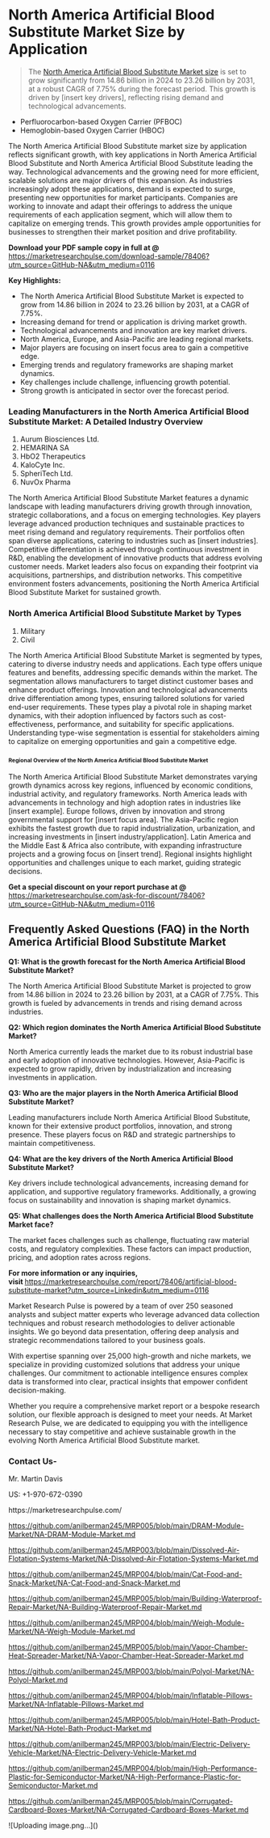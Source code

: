 <h1>North America Artificial Blood Substitute Market&nbsp;Size by Application</h1><blockquote><p>The <a href="https://marketresearchpulse.com/download-sample/78406?utm_source=GitHub-NA&amp;utm_medium=0116">North America Artificial Blood Substitute Market size</a> is set to grow significantly from 14.86 billion in 2024 to 23.26 billion by 2031, at a robust CAGR of 7.75% during the forecast period. This growth is driven by [insert key drivers], reflecting rising demand and technological advancements.</p></blockquote><ul><li>Perfluorocarbon-based Oxygen Carrier (PFBOC)<li> Hemoglobin-based Oxygen Carrier (HBOC)</li></ul><p>The North America Artificial Blood Substitute market size by application reflects significant growth, with key applications in North America Artificial Blood Substitute and North America Artificial Blood Substitute leading the way. Technological advancements and the growing need for more efficient, scalable solutions are major drivers of this expansion. As industries increasingly adopt these applications, demand is expected to surge, presenting new opportunities for market participants. Companies are working to innovate and adapt their offerings to address the unique requirements of each application segment, which will allow them to capitalize on emerging trends. This growth provides ample opportunities for businesses to strengthen their market position and drive profitability.</p><p><strong>Download your PDF sample copy in full at @ </strong><a href="https://marketresearchpulse.com/download-sample/78406?utm_source=GitHub-NA&amp;utm_medium=0116">https://marketresearchpulse.com/download-sample/78406?utm_source=GitHub-NA&amp;utm_medium=0116</a></p><p><strong>Key Highlights: </strong></p><ul><li>The North America Artificial Blood Substitute Market is expected to grow from 14.86 billion in 2024 to 23.26 billion by 2031, at a CAGR of 7.75%.</li><li>Increasing demand for trend or application is driving market growth.</li><li>Technological advancements and innovation are key market drivers.</li><li>North America, Europe, and Asia-Pacific are leading regional markets.</li><li>Major players are focusing on insert focus area to gain a competitive edge.</li><li>Emerging trends and regulatory frameworks are shaping market dynamics.</li><li>Key challenges include challenge, influencing growth potential.</li><li>Strong growth is anticipated in sector over the forecast period.</li></ul><h3>Leading Manufacturers in the North America Artificial Blood Substitute Market: A Detailed Industry Overview</h3><ol><li>Aurum Biosciences Ltd.</li><li>HEMARINA SA</li><li>HbO2 Therapeutics</li><li>KaloCyte Inc.</li><li>SpheriTech Ltd.</li><li>NuvOx Pharma</li></ol><div class="flex max-w-full flex-col flex-grow"><div class="min-h-8 text-message flex w-full flex-col items-end gap-2 whitespace-normal break-words [.text-message+&amp;]:mt-5" dir="auto" data-message-author-role="assistant" data-message-id="fd8432e4-4910-450d-b182-61b7bfb0a01f" data-message-model-slug="gpt-4o"><div class="flex w-full flex-col gap-1 empty:hidden first:pt-[3px]"><div class="markdown prose w-full break-words dark:prose-invert light"><p>The North America Artificial Blood Substitute Market features a dynamic landscape with leading manufacturers driving growth through innovation, strategic collaborations, and a focus on emerging technologies. Key players leverage advanced production techniques and sustainable practices to meet rising demand and regulatory requirements. Their portfolios often span diverse applications, catering to industries such as [insert industries]. Competitive differentiation is achieved through continuous investment in R&amp;D, enabling the development of innovative products that address evolving customer needs. Market leaders also focus on expanding their footprint via acquisitions, partnerships, and distribution networks. This competitive environment fosters advancements, positioning the North America Artificial Blood Substitute Market for sustained growth.</p></div></div></div></div><h3>North America Artificial Blood Substitute Market by Types</h3><ol><li>Military<li> Civil</li></ol><div class="flex max-w-full flex-col flex-grow"><div class="min-h-8 text-message flex w-full flex-col items-end gap-2 whitespace-normal break-words [.text-message+&amp;]:mt-5" dir="auto" data-message-author-role="assistant" data-message-id="084470be-0bb7-4664-bddf-5156b4f41249" data-message-model-slug="gpt-4o-mini"><div class="flex w-full flex-col gap-1 empty:hidden first:pt-[3px]"><div class="markdown prose w-full break-words dark:prose-invert light"><p>The North America Artificial Blood Substitute Market is segmented by types, catering to diverse industry needs and applications. Each type offers unique features and benefits, addressing specific demands within the market. The segmentation allows manufacturers to target distinct customer bases and enhance product offerings. Innovation and technological advancements drive differentiation among types, ensuring tailored solutions for varied end-user requirements. These types play a pivotal role in shaping market dynamics, with their adoption influenced by factors such as cost-effectiveness, performance, and suitability for specific applications. Understanding type-wise segmentation is essential for stakeholders aiming to capitalize on emerging opportunities and gain a competitive edge.</p></div></div></div></div><h3><span style="font-size: 11px;">Regional Overview of the North America Artificial Blood Substitute Market</span></h3><div class="flex max-w-full flex-col flex-grow"><div class="min-h-8 text-message flex w-full flex-col items-end gap-2 whitespace-normal break-words [.text-message+&amp;]:mt-5" dir="auto" data-message-author-role="assistant" data-message-id="e9038762-ce64-4e30-91c9-9bd413514231" data-message-model-slug="gpt-4o-mini"><div class="flex w-full flex-col gap-1 empty:hidden first:pt-[3px]"><div class="markdown prose w-full break-words dark:prose-invert light"><p>The North America Artificial Blood Substitute Market demonstrates varying growth dynamics across key regions, influenced by economic conditions, industrial activity, and regulatory frameworks. North America leads with advancements in technology and high adoption rates in industries like [insert example]. Europe follows, driven by innovation and strong governmental support for [insert focus area]. The Asia-Pacific region exhibits the fastest growth due to rapid industrialization, urbanization, and increasing investments in [insert industry/application]. Latin America and the Middle East &amp; Africa also contribute, with expanding infrastructure projects and a growing focus on [insert trend]. Regional insights highlight opportunities and challenges unique to each market, guiding strategic decisions.</p></div></div></div></div><p><strong>Get a special discount on your report purchase at @ </strong><a href="https://marketresearchpulse.com/ask-for-discount/78406?utm_source=GitHub-NA&amp;utm_medium=0116">https://marketresearchpulse.com/ask-for-discount/78406?utm_source=GitHub-NA&amp;utm_medium=0116</a></p><h2>Frequently Asked Questions (FAQ) in the North America Artificial Blood Substitute Market</h2><p><strong>Q1: What is the growth forecast for the North America Artificial Blood Substitute Market?</strong></p><p>The North America Artificial Blood Substitute Market is projected to grow from 14.86 billion in 2024 to 23.26 billion by 2031, at a CAGR of 7.75%. This growth is fueled by advancements in trends and rising demand across industries.</p><p><strong>Q2: Which region dominates the North America Artificial Blood Substitute Market?</strong></p><p>North America currently leads the market due to its robust industrial base and early adoption of innovative technologies. However, Asia-Pacific is expected to grow rapidly, driven by industrialization and increasing investments in application.</p><p><strong>Q3: Who are the major players in the North America Artificial Blood Substitute Market?</strong></p><p>Leading manufacturers include North America Artificial Blood Substitute, known for their extensive product portfolios, innovation, and strong presence. These players focus on R&amp;D and strategic partnerships to maintain competitiveness.</p><p><strong>Q4: What are the key drivers of the North America Artificial Blood Substitute Market?</strong></p><p>Key drivers include technological advancements, increasing demand for application, and supportive regulatory frameworks. Additionally, a growing focus on sustainability and innovation is shaping market dynamics.</p><p><strong>Q5: What challenges does the North America Artificial Blood Substitute Market face?</strong></p><p>The market faces challenges such as challenge, fluctuating raw material costs, and regulatory complexities. These factors can impact production, pricing, and adoption rates across regions.</p><p><strong>For more information or any inquiries, visit&nbsp;</strong><a href="https://marketresearchpulse.com/report/78406/artificial-blood-substitute-market?utm_source=Linkedin&utm_medium=0116">https://marketresearchpulse.com/report/78406/artificial-blood-substitute-market?utm_source=Linkedin&utm_medium=0116</a></p><p>Market Research Pulse is powered by a team of over 250 seasoned analysts and subject matter experts who leverage advanced data collection techniques and robust research methodologies to deliver actionable insights. We go beyond data presentation, offering deep analysis and strategic recommendations tailored to your business goals.</p><p>With expertise spanning over 25,000 high-growth and niche markets, we specialize in providing customized solutions that address your unique challenges. Our commitment to actionable intelligence ensures complex data is transformed into clear, practical insights that empower confident decision-making.</p><p>Whether you require a comprehensive market report or a bespoke research solution, our flexible approach is designed to meet your needs. At Market Research Pulse, we are dedicated to equipping you with the intelligence necessary to stay competitive and achieve sustainable growth in the evolving North America Artificial Blood Substitute market.</p><h3><strong>Contact Us-</strong></h3><p>Mr. Martin Davis</p><p>US: +1-970-672-0390</p><p>https://marketresearchpulse.com/</p><p><a href="https://github.com/anilberman245/MRP005/blob/main/DRAM-Module-Market/NA-DRAM-Module-Market.md">https://github.com/anilberman245/MRP005/blob/main/DRAM-Module-Market/NA-DRAM-Module-Market.md</a></p><p><a href="https://github.com/anilberman245/MRP003/blob/main/Dissolved-Air-Flotation-Systems-Market/NA-Dissolved-Air-Flotation-Systems-Market.md">https://github.com/anilberman245/MRP003/blob/main/Dissolved-Air-Flotation-Systems-Market/NA-Dissolved-Air-Flotation-Systems-Market.md</a></p><p><a href="https://github.com/anilberman245/MRP004/blob/main/Cat-Food-and-Snack-Market/NA-Cat-Food-and-Snack-Market.md">https://github.com/anilberman245/MRP004/blob/main/Cat-Food-and-Snack-Market/NA-Cat-Food-and-Snack-Market.md</a></p><p><a href="https://github.com/anilberman245/MRP005/blob/main/Building-Waterproof-Repair-Market/NA-Building-Waterproof-Repair-Market.md">https://github.com/anilberman245/MRP005/blob/main/Building-Waterproof-Repair-Market/NA-Building-Waterproof-Repair-Market.md</a></p><p><a href="https://github.com/anilberman245/MRP004/blob/main/Weigh-Module-Market/NA-Weigh-Module-Market.md">https://github.com/anilberman245/MRP004/blob/main/Weigh-Module-Market/NA-Weigh-Module-Market.md</a></p><p><a href="https://github.com/anilberman245/MRP005/blob/main/Vapor-Chamber-Heat-Spreader-Market/NA-Vapor-Chamber-Heat-Spreader-Market.md">https://github.com/anilberman245/MRP005/blob/main/Vapor-Chamber-Heat-Spreader-Market/NA-Vapor-Chamber-Heat-Spreader-Market.md</a></p><p><a href="https://github.com/anilberman245/MRP003/blob/main/Polyol-Market/NA-Polyol-Market.md">https://github.com/anilberman245/MRP003/blob/main/Polyol-Market/NA-Polyol-Market.md</a></p><p><a href="https://github.com/anilberman245/MRP004/blob/main/Inflatable-Pillows-Market/NA-Inflatable-Pillows-Market.md">https://github.com/anilberman245/MRP004/blob/main/Inflatable-Pillows-Market/NA-Inflatable-Pillows-Market.md</a></p><p><a href="https://github.com/anilberman245/MRP005/blob/main/Hotel-Bath-Product-Market/NA-Hotel-Bath-Product-Market.md">https://github.com/anilberman245/MRP005/blob/main/Hotel-Bath-Product-Market/NA-Hotel-Bath-Product-Market.md</a></p><p><a href="https://github.com/anilberman245/MRP003/blob/main/Electric-Delivery-Vehicle-Market/NA-Electric-Delivery-Vehicle-Market.md">https://github.com/anilberman245/MRP003/blob/main/Electric-Delivery-Vehicle-Market/NA-Electric-Delivery-Vehicle-Market.md</a></p><p><a href="https://github.com/anilberman245/MRP004/blob/main/High-Performance-Plastic-for-Semiconductor-Market/NA-High-Performance-Plastic-for-Semiconductor-Market.md">https://github.com/anilberman245/MRP004/blob/main/High-Performance-Plastic-for-Semiconductor-Market/NA-High-Performance-Plastic-for-Semiconductor-Market.md</a></p><p><a href="https://github.com/anilberman245/MRP005/blob/main/Corrugated-Cardboard-Boxes-Market/NA-Corrugated-Cardboard-Boxes-Market.md">https://github.com/anilberman245/MRP005/blob/main/Corrugated-Cardboard-Boxes-Market/NA-Corrugated-Cardboard-Boxes-Market.md</a></p>
![Uploading image.png…]()
